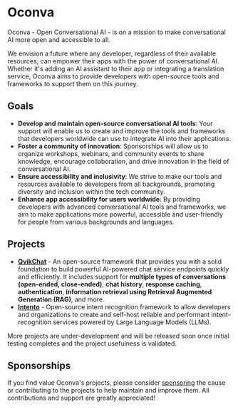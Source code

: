 # Oconva

Oconva - Open Conversational AI - is on a mission to make conversational AI more open and accessible to all.

We envision a future where any developer, regardless of their available resources, can empower their apps with the power of conversational AI. Whether it's adding an AI assistant to their app or integrating a translation service, Oconva aims to provide developers with open-source tools and frameworks to support them on this journey.

## Goals

- **Develop and maintain open-source conversational AI tools**: Your support will enable us to create and improve the tools and frameworks that developers worldwide can use to integrate AI into their applications.
- **Foster a community of innovation**: Sponsorships will allow us to organize workshops, webinars, and community events to share knowledge, encourage collaboration, and drive innovation in the field of conversational AI.
- **Ensure accessibility and inclusivity**: We strive to make our tools and resources available to developers from all backgrounds, promoting diversity and inclusion within the tech community.
- **Enhance app accessibility for users worldwide**: By providing developers with advanced conversational AI tools and frameworks, we aim to make applications more powerful, accessible and user-friendly for people from various backgrounds and languages.

## Projects

- [**QvikChat**](https://qvikchat.pkural.ca) - An open-source framework that provides you with a solid foundation to build powerful AI-powered chat service endpoints quickly and efficiently. It includes support for **multiple types of conversations (open-ended, close-ended)**, **chat history**, **response caching**, **authentication**, **information retrieval using Retrieval Augmented Generation (RAG)**, and more.
- [**Intento**](https://intento.pkural.ca) - Open-source intent recognition framework to allow developers and organizations to create and self-host reliable and performant intent-recognition services powered by Large Language Models (LLMs).

More projects are under-development and will be released soon once initial testing completes and the project usefulness is validated.

## Sponsorships

If you find value Oconva's projects, please consider [sponsoring](https://github.com/sponsors/oconva) the cause or contributing to the projects to help maintain and improve them. All contributions and support are greatly appreciated!

